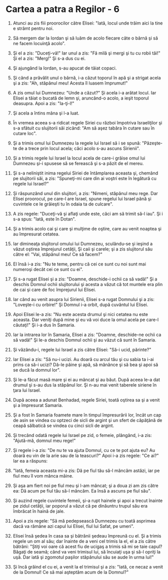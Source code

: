 # Cartea a patra a Regilor - 6

1. Atunci au zis fiii proorocilor către Elisei: "Iată, locul unde trăim aici la tine e strâmt pentru noi. 

2. Să mergem dar la Iordan şi să luăm de acolo fiecare câte o bârnă şi să ne facem locuinţă acolo". 

3. Şi el a zis: "Duceţi-vă!" Iar unul a zis: "Fă milă şi mergi şi tu cu robii tăi!" Şi el a zis: "Merg!" Şi s-a dus cu ei. 

4. Şi ajungând la Iordan, s-au apucat de tăiat copaci. 

5. Şi când a prăvălit unul o bârnă, i-a căzut toporul în apă şi a strigat acela şi a zis: "Ah, stăpânul meu! Acesta îl luasem împrumut!" 

6. A zis omul lui Dumnezeu: "Unde a căzut?" Şi acela i-a arătat locul. Iar Elisei a tăiat o bucată de lemn şi, aruncând-o acolo, a ieşit toporul deasupra. Apoi a zis: "Ia-ţi-l!" 

7. Şi acela a întins mâna şi l-a luat. 

8. În vremea aceea s-a ridicat regele Siriei cu război împotriva Israeliţilor şi s-a sfătuit cu slujitorii săi zicând: "Am să aşez tabăra în cutare sau în cutare loc". 

9. Şi a trimis omul lui Dumnezeu la regele lui Israel să i se spună: "Păzeşte-te de a trece prin locul acela; căci acolo s-au ascuns Sirienii". 

10. Şi a trimis regele lui Israel la locul acela de care-i grăise omul lui Dumnezeu şi-i spusese să se ferească şi s-a păzit de el mereu. 

11. Şi s-a neliniştit inima regelui Siriei de întâmplarea aceasta şi, chemând pe slujitorii săi, a zis: "Spuneţi-mi care din ai voştri este în legătură cu regele lui Israel?" 

12. Şi răspunzând unul din slujitori, a zis: "Nimeni, stăpânul meu rege. Dar Elisei proorocul, pe care-l are Israel, spune regelui lui Israel până şi cuvintele ce le grăieşti tu în odaia ta de culcare". 

13. A zis regele: "Duceţi-vă şi aflaţi unde este, căci am să trimit să-l iau". Şi i s-a spus: "Iată, este în Dotan". 

14. Şi a trimis acolo cai şi care şi mulţime de oştire, care au venit noaptea şi au împresurat cetatea. 

15. Iar dimineaţa slujitorul omului lui Dumnezeu, sculându-se şi ieşind a văzut oştirea împrejurul cetăţii, Şi caii şi carele; şi a zis slujitorul său către el: "Vai, stăpânul meu! Ce să facem?" 

16. El însă i-a zis: "Nu te teme, pentru că cei ce sunt cu noi sunt mai numeroşi decât cei ce sunt cu ei". 

17. Şi s-a rugat Elisei şi a zis: "Doamne, deschide-i ochii ca să vadă!" Şi a deschis Domnul ochii slujitorului şi acesta a văzut că tot muntele era plin de cai şi care de foc împrejurul lui Elisei. 

18. Iar când au venit asupra lui Sirienii, Elisei s-a rugat Domnului şi a zis: "Loveşte-i cu orbire!" Şi Domnul i-a orbit, după cuvântul lui Elisei. 

19. Apoi Elisei le-a zis: "Nu este acesta drumul şi nici cetatea nu este aceasta. Dar veniţi după mine şi eu vă voi duce la omul acela pe care-l căutaţi!" Şi i-a dus în Samaria. 

20. Iar la intrarea lor în Samaria, Elisei a zis: "Doamne, deschide-ne ochii ca să vadă!" Şi le-a deschis Domnul ochii şi au văzut că sunt în Samaria. 

21. Şi văzându-i, regele lui Israel a zis către Elisei: "Să-i ucid, părinte?" 

22. Iar Elisei a zis: "Să nu-i ucizi. Au doară cu arcul tău şi cu sabia ta i-ai prins ca să-i ucizi? Dă-le pâine şi apă, să mănânce şi să bea şi apoi să se ducă la domnul lor". 

23. Şi le-a făcut masă mare şi ei au mâncat şi au băut. După aceea le-a dat drumul şi s-au dus la stăpânul lor. Şi n-au mai venit taberele siriene în ţara lui Israel. 

24. După aceea a adunat Benhadad, regele Siriei, toată oştirea sa şi a venit şi a împresurat Samaria. 

25. Şi a fost în Samaria foamete mare în timpul împresurării lor, încât un cap de asin se vindea cu optzeci de sicli de argint şi un sfert de căpăţână de ceapă sălbatică se vindea cu cinci sicli de argint. 

26. Şi trecând odată regele lui Israel pe zid, o femeie, plângând, i-a zis: "Ajută-mă, domnul meu rege!" 

27. Şi regele i-a zis: "De nu te va ajuta Domnul, cu ce te pot ajuta eu? Au doară eu vin de la arie sau de la teascuri?" Apoi i-a zis regele: "Ce ai?" Iar ea a răspuns: 

28. "Iată, femeia aceasta mi-a zis: Dă pe fiul tău să-l mâncăm astăzi, iar pe fiul meu îl vom mânca mâine. 

29. Şi aşa am fiert noi pe fiul meu şi l-am mâncat; şi a doua zi am zis către ea: Dă acum pe fiul tău să-l mâncăm. Ea însă a ascuns pe fiul său". 

30. Şi auzind regele cuvintele femeii, şi-a rupt hainele şi apoi a trecut înainte pe zidul cetăţii, iar poporul a văzut că pe dinăuntru trupul său era îmbrăcat în haină de jale. 

31. Apoi a zis regele: "Să mă pedepsească Dumnezeu cu toată asprimea dacă va rămâne azi capul lui Elisei, fiul lui Safat, pe umeri". 

32. Elisei însă şedea în casa sa şi bătrânii şedeau împreună cu el. Şi a trimis regele un om al său; dar înainte de a veni cel trimis la el, el a zis către bătrâni: "Ştiţi voi oare că acest fiu de ucigaş a trimis să mi se taie capul? Băgaţi de seamă; când va veni trimisul lui, să încuiaţi uşa şi să-l opriţi la uşă. Dar iată şi zgomotul paşilor stăpânului său se aude în urma lui!" 

33. Şi încă grăind el cu ei, a venit la el trimisul şi a zis: "Iată, ce necaz a venit de la Domnul! Ce să mai aşteptăm acum de la Domnul?" 

